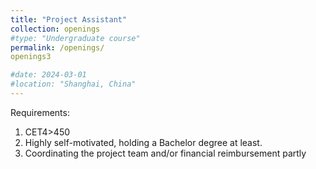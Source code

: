 ```yaml
---
title: "Project Assistant"
collection: openings
#type: "Undergraduate course"
permalink: /openings/
openings3

#date: 2024-03-01
#location: "Shanghai, China"
---
```

Requirements:
1.	CET4>450
2.	Highly self-motivated, holding a Bachelor degree at least.
3.	Coordinating the project team and/or financial reimbursement partly

